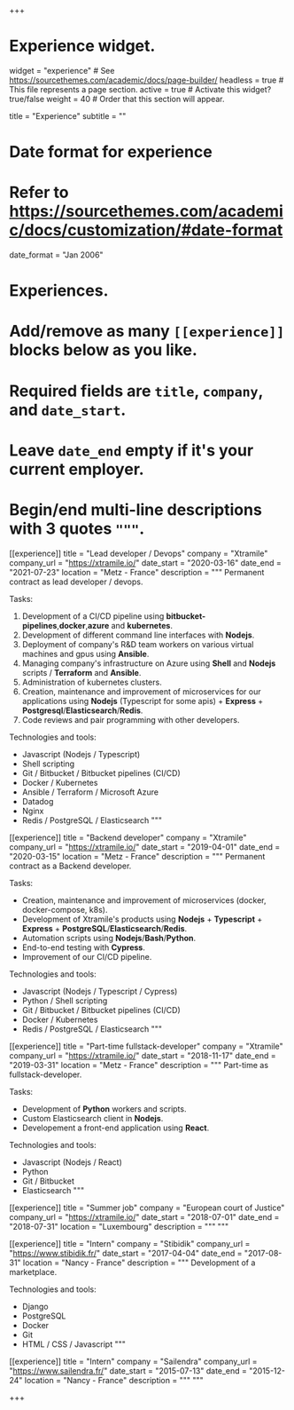 +++
# Experience widget.
widget = "experience"  # See https://sourcethemes.com/academic/docs/page-builder/
headless = true  # This file represents a page section.
active = true  # Activate this widget? true/false
weight = 40  # Order that this section will appear.

title = "Experience"
subtitle = ""

# Date format for experience
#   Refer to https://sourcethemes.com/academic/docs/customization/#date-format
date_format = "Jan 2006"

# Experiences.
#   Add/remove as many `[[experience]]` blocks below as you like.
#   Required fields are `title`, `company`, and `date_start`.
#   Leave `date_end` empty if it's your current employer.
#   Begin/end multi-line descriptions with 3 quotes `"""`.
[[experience]]
  title = "Lead developer / Devops"
  company = "Xtramile"
  company_url = "https://xtramile.io/"
  date_start = "2020-03-16"
  date_end = "2021-07-23"
  location = "Metz - France"
  description = """
  Permanent contract as lead developer / devops.

  Tasks:

  1. Development of a CI/CD pipeline using **bitbucket-pipelines**,**docker**,**azure** and **kubernetes**.
  2. Development of different command line interfaces with **Nodejs**.
  3. Deployment of company's R&D team workers on various virtual machines and gpus using **Ansible**.
  4. Managing company's infrastructure on Azure using **Shell** and **Nodejs** scripts / **Terraform** and **Ansible**.
  5. Administration of kubernetes clusters.
  6. Creation, maintenance and improvement of microservices for our applications using **Nodejs** (Typescript for some apis) + **Express** + **Postgresql**/**Elasticsearch**/**Redis**.
  7. Code reviews and pair programming with other developers.

  Technologies and tools:
  * Javascript (Nodejs / Typescript)
  * Shell scripting
  * Git / Bitbucket / Bitbucket pipelines (CI/CD)
  * Docker / Kubernetes
  * Ansible / Terraform / Microsoft Azure
  * Datadog
  * Nginx
  * Redis / PostgreSQL / Elasticsearch
  """

[[experience]]
  title = "Backend developer"
  company = "Xtramile"
  company_url = "https://xtramile.io/"
  date_start = "2019-04-01"
  date_end = "2020-03-15"
  location = "Metz - France"
  description = """
  Permanent contract as a Backend developer.

  Tasks:

  * Creation, maintenance and improvement of microservices (docker, docker-compose, k8s).
  * Development of Xtramile's products using **Nodejs** + **Typescript** + **Express** + **PostgreSQL**/**Elasticsearch**/**Redis**.
  * Automation scripts using **Nodejs**/**Bash**/**Python**.
  * End-to-end testing with **Cypress**.
  * Improvement of our CI/CD pipeline.

  Technologies and tools:
  * Javascript (Nodejs / Typescript / Cypress)
  * Python / Shell scripting
  * Git / Bitbucket / Bitbucket pipelines (CI/CD)
  * Docker / Kubernetes
  * Redis / PostgreSQL / Elasticsearch
  """

[[experience]]
  title = "Part-time fullstack-developer"
  company = "Xtramile"
  company_url = "https://xtramile.io/"
  date_start = "2018-11-17"
  date_end = "2019-03-31"
  location = "Metz - France"
  description = """
  Part-time as fullstack-developer.

  Tasks:

  * Development of **Python** workers and scripts.
  * Custom Elasticsearch client in **Nodejs**.
  * Developement a front-end application using **React**.

  Technologies and tools:
  * Javascript (Nodejs / React)
  * Python
  * Git / Bitbucket
  * Elasticsearch
  """

[[experience]]
  title = "Summer job"
  company = "European court of Justice"
  company_url = "https://xtramile.io/"
  date_start = "2018-07-01"
  date_end = "2018-07-31"
  location = "Luxembourg"
  description = """  """

[[experience]]
  title = "Intern"
  company = "Stibidik"
  company_url = "https://www.stibidik.fr/"
  date_start = "2017-04-04"
  date_end = "2017-08-31"
  location = "Nancy - France"
  description = """
  Development of a marketplace.
  
  Technologies and tools:
  * Django
  * PostgreSQL
  * Docker
  * Git
  * HTML / CSS / Javascript
  """

[[experience]]
  title = "Intern"
  company = "Sailendra"
  company_url = "https://www.sailendra.fr/"
  date_start = "2015-07-13"
  date_end = "2015-12-24"
  location = "Nancy - France"
  description = """  """

+++
